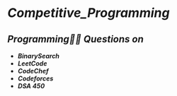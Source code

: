 # _Competitive_Programming_
## _Programming👨‍💻  Questions on_ 
- <b>_BinarySearch_</b>
- <b>_LeetCode_</b>
- <b>_CodeChef_</b>
- <b>_Codeforces_</b>
- <b>_DSA 450_</b>
